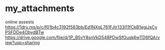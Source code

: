 # my_attachments
online assests
https://1drv.ms/p/c/f01b4c3192f583bb/Ed1NXgL761FJtr133I11fCkB1egjJsCyPSFDDe4ObydBTw
https://drive.google.com/file/d/1P_B5vY8snVkD548PDwSfOusk6wTD6fQA/view?usp=sharing
